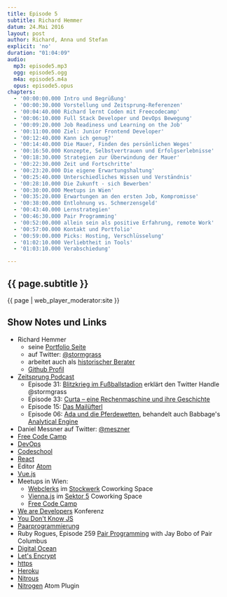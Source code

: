 ```yaml
---
title: Episode 5
subtitle: Richard Hemmer
datum: 24.Mai 2016
layout: post
author: Richard, Anna und Stefan
explicit: 'no'
duration: "01:04:09"
audio:
  mp3: episode5.mp3
  ogg: episode5.ogg
  m4a: episode5.m4a
  opus: episode5.opus
chapters:
  - '00:00:00.000 Intro und Begrüßung'
  - '00:00:30.000 Vorstellung und Zeitsprung-Referenzen'
  - '00:04:40.000 Richard lernt Coden mit Freecodecamp'
  - '00:06:10.000 Full Stack Developer und DevOps Bewegung'
  - '00:09:20.000 Job Readiness und Learning on the Job'
  - '00:11:00.000 Ziel: Junior Frontend Developer'
  - '00:12:40.000 Kann ich genug?'
  - '00:14:40.000 Die Mauer, Finden des persönlichen Weges'
  - '00:16:50.000 Konzepte, Selbstvertrauen und Erfolgserlebnisse'
  - '00:18:30.000 Strategien zur Überwindung der Mauer'
  - '00:22:30.000 Zeit und Fortschritte'
  - '00:23:20.000 Die eigene Erwartungshaltung'
  - '00:25:40.000 Unterschiedliches Wissen und Verständnis'
  - '00:28:10.000 Die Zukunft - sich Bewerben'
  - '00:30:00.000 Meetups in Wien'
  - '00:35:20.000 Erwartungen an den ersten Job, Kompromisse'
  - '00:38:00.000 Entlohnung vs. Schmerzensgeld'
  - '00:43:40.000 Lernstrategien'
  - '00:46:30.000 Pair Programming'
  - '00:52:00.000 allein sein als positive Erfahrung, remote Work'
  - '00:57:00.000 Kontakt und Portfolio'
  - '00:59:00.000 Picks: Hosting, Verschlüsselung'
  - '01:02:10.000 Verliebtheit in Tools'
  - '01:03:10.000 Verabschiedung'

---
```


## {{ page.subtitle }}

{{ page | web_player_moderator:site }}

## Show Notes und Links

* Richard Hemmer
  * seine [Portfolio Seite](http://hemmer.tv/)
  * auf Twitter: [@stormgrass](https://twitter.com/stormgrass)
  * arbeitet auch als [historischer Berater](http://hemmer.co/)
  * [Github Profil](https://github.com/stormgrass)
* [Zeitsprung Podcast](http://www.zeitsprung.fm/)
  * Episode 31: [Blitzkrieg im Fußballstadion](http://www.zeitsprung.fm/podcast/zs31/) erklärt den Twitter Handle @stormgrass
  * Episode 33: [Curta – eine Rechenmaschine und ihre Geschichte](http://www.zeitsprung.fm/podcast/zs33/)
  * Episode 15: [Das Mailüfterl](http://www.zeitsprung.fm/podcast/zs15/)
  * Episode 06: [Ada und die Pferdewetten](http://www.zeitsprung.fm/podcast/zs06/), behandelt auch Babbage's [Analytical Engine](https://de.wikipedia.org/wiki/Analytical_Engine)
* Daniel Messner auf Twitter: [@meszner](https://twitter.com/meszner)
* [Free Code Camp](https://www.freecodecamp.com/)
* [DevOps](https://de.wikipedia.org/wiki/DevOps)
* [Codeschool](https://www.codeschool.com/)
* [React](https://facebook.github.io/react/)
* Editor [Atom](https://atom.io/)
* [Vue.js](https://vuejs.org/)
* Meetups in Wien:
  * [Webclerks](http://www.meetup.com/de-DE/webclerks/) im [Stockwerk](http://www.stockwerk.co.at/) Coworking Space
  * [Vienna.js](http://www.meetup.com/de-DE/viennajs/) im [Sektor 5](http://www.sektor5.at/) Coworking Space
  * [Free Code Camp](http://www.meetup.com/de-DE/Free-Code-Camp-Vienna/)
* [We are Developers](http://www.wearedevelopers.org/) Konferenz
* [You Don't Know JS](https://github.com/getify/You-Dont-Know-JS)
* [Paarprogrammierung](https://de.wikipedia.org/wiki/Paarprogrammierung)
* Ruby Rogues, Episode 259 [Pair Programming](https://devchat.tv/ruby-rogues/259-rr-pair-programming-with-jay-bobo-of-pair-columbus) with Jay Bobo of Pair Columbus
* [Digital Ocean](https://www.digitalocean.com/)
* [Let's Encrypt](https://letsencrypt.org/)
* [https](https://de.wikipedia.org/wiki/Hypertext_Transfer_Protocol_Secure)
* [Heroku](https://heroku.com/)
* [Nitrous](https://www.nitrous.io/)
* [Nitrogen](https://community.nitrous.io/docs/installing-the-nitrogen-atom-plugin-d9a97d12-b6ab-4ad2-b219-45f05451d692) Atom Plugin
